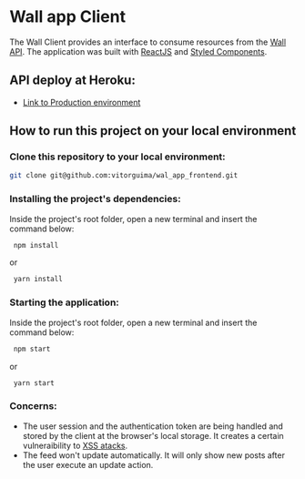 # Wall app Client
The Wall Client provides an interface to consume resources from the [Wall API](https://github.com/vitorguima/wall_app_api). The application was built with [ReactJS](https://reactjs.org/) and [Styled Components](https://styled-components.com/).

## API deploy at Heroku:

* [Link to Production environment](https://wall-app-client.herokuapp.com/)

## How to run this project on your local environment


### Clone this repository to your local environment:

```bash
git clone git@github.com:vitorguima/wal_app_frontend.git
```

### Installing the project's dependencies:
Inside the project's root folder, open a new terminal and insert the command below:

```bash
 npm install
```
or
```bash
 yarn install
```

### Starting the application:
Inside the project's root folder, open a new terminal and insert the command below:

```bash
 npm start
```
or
```bash
 yarn start
```

### Concerns:
* The user session and the authentication token are being handled and stored by the client at the browser's local storage. It creates a certain vulneraibility to [XSS atacks](https://owasp.org/www-community/attacks/xss/).
* The feed won't update automatically. It will only show new posts after the user execute an update action.
